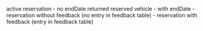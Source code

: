 active reservation - no endDate
returned reserved vehicle - with endDate
    - reservation without feedback (no entry in feedback table)
    - reservation with feedback (entry in feedback table)
